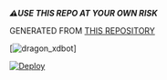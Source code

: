 

***⚠️USE THIS REPO AT YOUR OWN RISK***


 
GENERATED FROM [THIS REPOSITORY](https://github.com/AnimeKaizoku/SaitamaRobot)




[![dragon_xdbot](https://imgur.com/gallery/ySZ9aFv)]





[![Deploy](https://www.herokucdn.com/deploy/button.svg)](https://heroku.com/deploy?template=https://github.com/mursaleenyt/dragon_xd)

